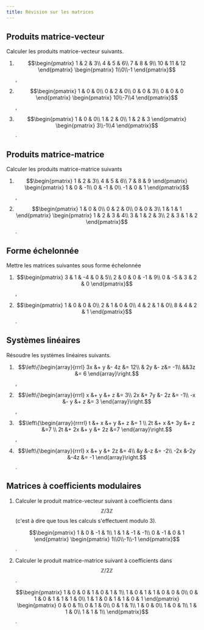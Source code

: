 ```yaml
---
title: Révision sur les matrices
---
```


## Produits matrice-vecteur

Calculer les produits matrice-vecteur suivants.

1. $$\begin{pmatrix}
	1 & 2 & 3\\
	4 & 5 & 6\\
	7 & 8 & 9\\
	10 & 11 & 12
	\end{pmatrix}
	\begin{pmatrix}
	1\\0\\-1
	\end{pmatrix}$$,

2. $$\begin{pmatrix}
   1 & 0 & 0\\
   0 & 2 & 0\\
   0 & 0 & 3\\
   0 & 0 & 0
   \end{pmatrix}
   \begin{pmatrix}
   10\\-7\\4
   \end{pmatrix}$$,

3. $$\begin{pmatrix}
   1 & 0 & 0\\
   1 & 2 & 0\\
   1 & 2 & 3
   \end{pmatrix}
   \begin{pmatrix}
   3\\-1\\4
   \end{pmatrix}$$.


## Produits matrice-matrice

Calculer les produits matrice-matrice suivants

1. $$\begin{pmatrix}
   1 & 2 & 3\\
   4 & 5 & 6\\
   7 & 8 & 9
   \end{pmatrix}
   \begin{pmatrix}
   1 &  0 & -1\\
   0 & -1 &  0\\
   -1 &  0 &  1
   \end{pmatrix}$$,

2. $$\begin{pmatrix}
   1 & 0 & 0\\
   0 & 2 & 0\\
   0 & 0 & 3\\
   1 & 1 & 1
   \end{pmatrix}
   \begin{pmatrix}
   1 & 2 & 3 & 4\\
   3 & 1 & 2 & 3\\
   2 & 3 & 1 & 2
   \end{pmatrix}$$.

## Forme échelonnée

Mettre les matrices suivantes sous forme échelonnée

1. $$\begin{pmatrix}
   3 & 1 & -4 & 0 & 5\\
   2 & 0 & 0 & -1 & 9\\
   0 & -5 & 3 & 2 & 0
   \end{pmatrix}$$,

2. $$\begin{pmatrix}
   1 & 0 & 0 & 0\\
   2 & 1 & 0 & 0\\
   4 & 2 & 1 & 0\\
   8 & 4 & 2 & 1
   \end{pmatrix}$$.

## Systèmes linéaires

Résoudre les systèmes linéaires suivants.

1. $$\left\{\begin{array}{rrrl}
   3x &+ y &- 4z &= 12\\
   & 2y &-  z&= -1\\
   &&3z &= 6
   \end{array}\right.$$,

2. $$\left\{\begin{array}{rrrl}
   x &+ y &+ z &= 3\\
   2x &+ 7y &- 2z &= -1\\
   -x &- y &+ z &= 3
   \end{array}\right.$$,

3. $$\left\{\begin{array}{rrrrl}
   t &+ x &+ y &+ z &= 1 \\ 2t &+ x &+ 3y &+ z &=7 \\ 2t &+ 2x &+ y &+ 2z &=7
   \end{array}\right.$$,

4. $$\left\{\begin{array}{rrrl}
   x &+ y &+ 2z &= 4\\
   &y &-z &= -2\\
   -2x &-2y &-4z &= -1
   \end{array}\right.$$.

## Matrices à coefficients modulaires

1. Calculer le produit matrice-vecteur suivant à coefficients dans
   $$ℤ/3ℤ$$ (c'est à dire que tous les calculs s'effectuent modulo 3).
   
   $$\begin{pmatrix}
   1 & 0 & -1 & 1\\
   1 & 1 & -1 & -1\\
   0 & -1 & 0 & 1
   \end{pmatrix}
   \begin{pmatrix}
   1\\0\\-1\\-1
   \end{pmatrix}$$.

2. Calculer le produit matrice-matrice suivant à coefficients dans
   $$ℤ/2ℤ$$.
   
   $$\begin{pmatrix}
   1 & 0 & 0 & 1 & 0 & 1 & 1\\
   1 & 0 & 1 & 1 & 0 & 0 & 0\\
   0 & 1 & 0 & 1 & 1 & 1 & 0\\
   1 & 1 & 0 & 1 & 1 & 0 & 1
   \end{pmatrix}
   \begin{pmatrix}
   0 & 0 & 1\\
   0 & 1 & 0\\
   0 & 1 & 1\\
   1 & 0 & 0\\
   1 & 0 & 1\\
   1 & 1 & 0\\
   1 & 1 & 1\\
   \end{pmatrix}$$.

<!-- ## Espaces vectoriels

1. Quelle est la dimension de l'espace engendré par les vecteurs
   
   $$\begin{pmatrix}
   3\\1\\0\\2
   \end{pmatrix}
   \begin{pmatrix}
   1\\3\\2\\0
   \end{pmatrix}
   \begin{pmatrix}
   -4\\-4\\-2\\-2
   \end{pmatrix}
   \begin{pmatrix}
   1\\1\\0\\-1
   \end{pmatrix}$$

2. Donner une base de l'espace engendré au point précédent.

## Espace vectoriel des polynômes

Les *polynômes de Tchebychev* sont la famille de polynômes $$T_i$$
définie par la récurrence
   
$$\begin{aligned}
T_0(x) &= 1,\\
T_1(x) &= x,\\
T_{n+1}(x) &= 2xT_n(x) - T_{n-1}(x).
\end{aligned}$$

1. Calculer les polynômes de Tchbychev jusqu'à $$T_4$$.

2. Quelle est la dimension de l'espace vectoriel engendré par
$$(T_0,\dots,T_4)$$ ?

3. Calculer la matrice de passage de la base $$(T_0,\dots,T_4)$$ à la
base $$(1, x, x^2, x^3, x^4)$$.

4. Calculer l'écriture de $$x^4 + x^3 + 1$$ dans la base
$$(T_0,\dots,T_4)$$.

5. Calculer la matrice de passage de la base $$(1, x, x^2, x^3, x^4)$$
à la base $$(T_0,\dots,T_4)$$.

6. Prouver que les polynômes de Tchebychev forment une base de
l'espace des polynômes. -->
